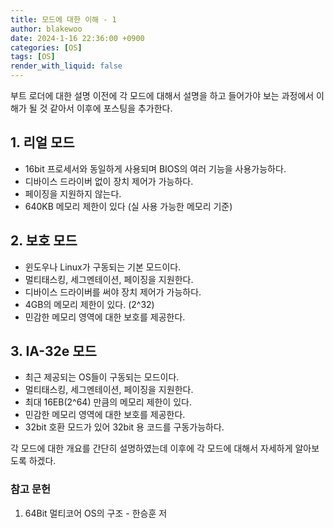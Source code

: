 ```yaml
---
title: 모드에 대한 이해 - 1
author: blakewoo
date: 2024-1-16 22:36:00 +0900
categories: [OS]
tags: [OS]
render_with_liquid: false
---
```


부트 로더에 대한 설명 이전에 각 모드에 대해서 설명을 하고 들어가야
보는 과정에서 이해가 될 것 같아서 이후에 포스팅을 추가한다.

## 1. 리얼 모드
- 16bit 프로세서와 동일하게 사용되며 BIOS의 여러 기능을 사용가능하다.
- 디바이스 드라이버 없이 장치 제어가 가능하다.  
- 페이징을 지원하지 않는다.
- 640KB 메모리 제한이 있다 (실 사용 가능한 메모리 기준)

## 2. 보호 모드
- 윈도우나 Linux가 구동되는 기본 모드이다.
- 멀티태스킹, 세그멘테이션, 페이징을 지원한다.
- 디바이스 드라이버를 써야 장치 제어가 가능하다.
- 4GB의 메모리 제한이 있다. (2^32)
- 민감한 메모리 영역에 대한 보호를 제공한다.

## 3. IA-32e 모드
- 최근 제공되는 OS들이 구동되는 모드이다.
- 멀티태스킹, 세그멘테이션, 페이징을 지원한다.  
- 최대 16EB(2^64) 만큼의 메모리 제한이 있다.
- 민감한 메모리 영역에 대한 보호를 제공한다.
- 32bit 호환 모드가 있어 32bit 용 코드를 구동가능하다.

각 모드에 대한 개요를 간단히 설명하였는데
이후에 각 모드에 대해서 자세하게 알아보도록 하겠다.


### 참고 문헌
1. 64Bit 멀티코어 OS의 구조 - 한승훈 저
